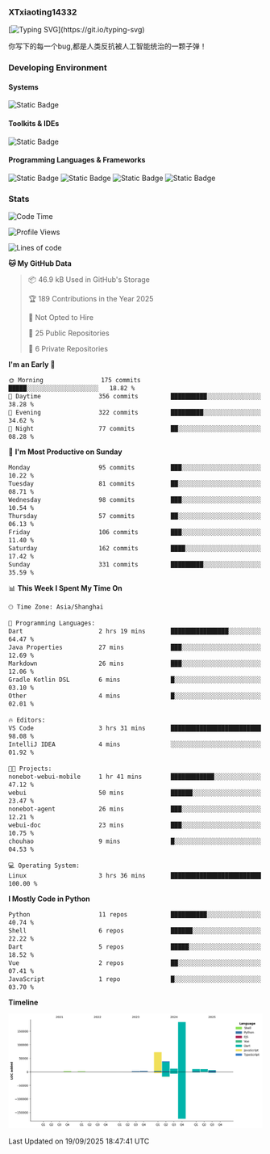 ### XTxiaoting14332

[![Typing SVG](https://readme-typing-svg.herokuapp.com?font=JetBrians+Mono&pause=1000&random=false&width=435&lines=Hello+World!)](https://git.io/typing-svg)

你写下的每一个bug,都是人类反抗被人工智能统治的一颗子弹！

### Developing Environment

#### Systems

![Static Badge](https://img.shields.io/badge/Ubuntu-%20?style=flat-square&logo=ubuntu&logoColor=white&color=E34F26)

#### Toolkits & IDEs

![Static Badge](https://img.shields.io/badge/Visual%20Studio%20Code-%20?style=flat-square&logo=visualstudiocode&logoColor=white&color=blue)

#### Programming Languages & Frameworks

![Static Badge](https://img.shields.io/badge/Dart-%20?style=flat-square&logo=dart&logoColor=white&color=0175C2)
![Static Badge](https://img.shields.io/badge/Flutter-%20?style=flat-square&logo=flutter&logoColor=white&color=02569B)
![Static Badge](https://img.shields.io/badge/Python-%20?style=flat-square&logo=python&logoColor=white&color=E7A781)
![Static Badge](https://img.shields.io/badge/Bash%20Shell-%20?style=flat-square&logo=shell&logoColor=white&color=49D868)

### Stats

<!--START_SECTION:waka-->
![Code Time](http://img.shields.io/badge/Code%20Time-434%20hrs%2059%20mins-blue)

![Profile Views](http://img.shields.io/badge/Profile%20Views-0-blue)

![Lines of code](https://img.shields.io/badge/From%20Hello%20World%20I%27ve%20Written-341.1%20thousand%20lines%20of%20code-blue)

**🐱 My GitHub Data** 

> 📦 46.9 kB Used in GitHub's Storage 
 > 
> 🏆 189 Contributions in the Year 2025
 > 
> 🚫 Not Opted to Hire
 > 
> 📜 25 Public Repositories 
 > 
> 🔑 6 Private Repositories 
 > 
**I'm an Early 🐤** 

```text
🌞 Morning                175 commits         █████░░░░░░░░░░░░░░░░░░░░   18.82 % 
🌆 Daytime                356 commits         ██████████░░░░░░░░░░░░░░░   38.28 % 
🌃 Evening                322 commits         █████████░░░░░░░░░░░░░░░░   34.62 % 
🌙 Night                  77 commits          ██░░░░░░░░░░░░░░░░░░░░░░░   08.28 % 
```
📅 **I'm Most Productive on Sunday** 

```text
Monday                   95 commits          ███░░░░░░░░░░░░░░░░░░░░░░   10.22 % 
Tuesday                  81 commits          ██░░░░░░░░░░░░░░░░░░░░░░░   08.71 % 
Wednesday                98 commits          ███░░░░░░░░░░░░░░░░░░░░░░   10.54 % 
Thursday                 57 commits          ██░░░░░░░░░░░░░░░░░░░░░░░   06.13 % 
Friday                   106 commits         ███░░░░░░░░░░░░░░░░░░░░░░   11.40 % 
Saturday                 162 commits         ████░░░░░░░░░░░░░░░░░░░░░   17.42 % 
Sunday                   331 commits         █████████░░░░░░░░░░░░░░░░   35.59 % 
```


📊 **This Week I Spent My Time On** 

```text
🕑︎ Time Zone: Asia/Shanghai

💬 Programming Languages: 
Dart                     2 hrs 19 mins       ████████████████░░░░░░░░░   64.47 % 
Java Properties          27 mins             ███░░░░░░░░░░░░░░░░░░░░░░   12.69 % 
Markdown                 26 mins             ███░░░░░░░░░░░░░░░░░░░░░░   12.06 % 
Gradle Kotlin DSL        6 mins              █░░░░░░░░░░░░░░░░░░░░░░░░   03.10 % 
Other                    4 mins              █░░░░░░░░░░░░░░░░░░░░░░░░   02.01 % 

🔥 Editors: 
VS Code                  3 hrs 31 mins       █████████████████████████   98.08 % 
IntelliJ IDEA            4 mins              ░░░░░░░░░░░░░░░░░░░░░░░░░   01.92 % 

🐱‍💻 Projects: 
nonebot-webui-mobile     1 hr 41 mins        ████████████░░░░░░░░░░░░░   47.12 % 
webui                    50 mins             ██████░░░░░░░░░░░░░░░░░░░   23.47 % 
nonebot-agent            26 mins             ███░░░░░░░░░░░░░░░░░░░░░░   12.21 % 
webui-doc                23 mins             ███░░░░░░░░░░░░░░░░░░░░░░   10.75 % 
chouhao                  9 mins              █░░░░░░░░░░░░░░░░░░░░░░░░   04.53 % 

💻 Operating System: 
Linux                    3 hrs 36 mins       █████████████████████████   100.00 % 
```

**I Mostly Code in Python** 

```text
Python                   11 repos            ██████████░░░░░░░░░░░░░░░   40.74 % 
Shell                    6 repos             ██████░░░░░░░░░░░░░░░░░░░   22.22 % 
Dart                     5 repos             █████░░░░░░░░░░░░░░░░░░░░   18.52 % 
Vue                      2 repos             ██░░░░░░░░░░░░░░░░░░░░░░░   07.41 % 
JavaScript               1 repo              █░░░░░░░░░░░░░░░░░░░░░░░░   03.70 % 
```



**Timeline**

![Lines of Code chart](https://raw.githubusercontent.com/XTxiaoting14332/XTxiaoting14332/main/assets/bar_graph.png)


 Last Updated on 19/09/2025 18:47:41 UTC
<!--END_SECTION:waka-->